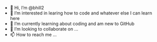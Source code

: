 - 👋 Hi, I’m @bhill2
- 👀 I’m interested in learing how to code and whatever else I can learn here
- 🌱 I’m currently learning about coding and am new to GitHub 
- 💞️ I’m looking to collaborate on ...
- 📫 How to reach me ... 

<!---
bhill2/bhill2 is a ✨ special ✨ repository because its `README.md` (this file) appears on your GitHub profile.
You can click the Preview link to take a look at your changes.
--->
